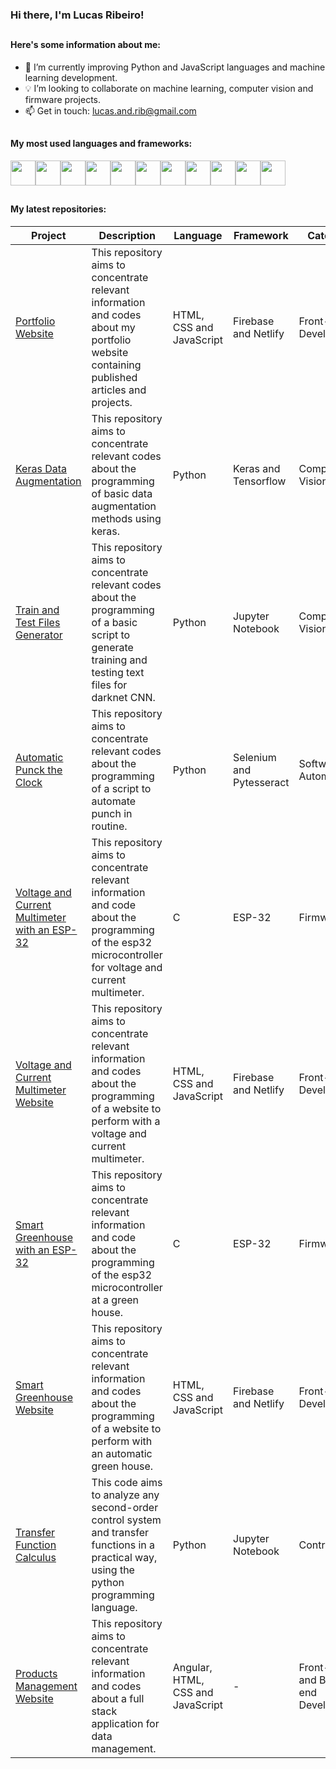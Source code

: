 ### Hi there, I'm Lucas Ribeiro!

##

#### Here's some information about me:

- 🌾 I’m currently improving Python and JavaScript languages and machine learning development.
- 💡 I’m looking to collaborate on machine learning, computer vision and firmware projects.
- 📫 Get in touch: lucas.and.rib@gmail.com

##

#### My most used languages and frameworks:

<div style="display: flex; flex-direction: row;">
    <img style="width: 40px; height: 40px;" src="https://cdn.jsdelivr.net/gh/devicons/devicon/icons/python/python-original.svg"/>
    <img style="width: 40px; height: 40px;" src="https://cdn.jsdelivr.net/gh/devicons/devicon/icons/tensorflow/tensorflow-original.svg"/>
    <img style="width: 40px; height: 40px;" src="https://cdn.jsdelivr.net/gh/devicons/devicon/icons/pytorch/pytorch-original.svg"/>
    <img style="width: 40px; height: 40px;" src="https://cdn.jsdelivr.net/gh/devicons/devicon/icons/c/c-original.svg"/>
    <img style="width: 40px; height: 40px;" src="https://cdn.jsdelivr.net/gh/devicons/devicon/icons/javascript/javascript-original.svg"/>
    <img style="width: 40px; height: 40px;" src="https://cdn.jsdelivr.net/gh/devicons/devicon/icons/html5/html5-original.svg"/>
    <img style="width: 40px; height: 40px;" src="https://cdn.jsdelivr.net/gh/devicons/devicon/icons/css3/css3-original.svg"/>
    <img style="width: 40px; height: 40px;" src="https://cdn.jsdelivr.net/gh/devicons/devicon/icons/postgresql/postgresql-original.svg"/>
    <img style="width: 40px; height: 40px;" src="https://cdn.jsdelivr.net/gh/devicons/devicon/icons/firebase/firebase-plain.svg"/>
    <img style="width: 40px; height: 40px;" src="https://cdn.jsdelivr.net/gh/devicons/devicon/icons/git/git-original.svg"/>
    <img style="width: 40px; height: 40px;" src="https://cdn.jsdelivr.net/gh/devicons/devicon/icons/bootstrap/bootstrap-original.svg"/>
</div>

##

#### My latest repositories:

| Project                                                                                                          | Description                                                                                                                                              | Language                          | Framework                | Category                           |
|-------------------------------------------------------------------------------------------------------------------|----------------------------------------------------------------------------------------------------------------------------------------------------------|-----------------------------------|--------------------------|------------------------------------|
| [Portfolio Website](https://github.com/lvcasribeiro/mini-portfolio-website)                                       | This repository aims to concentrate relevant information and codes about my portfolio website containing published articles and projects.                | HTML, CSS and JavaScript          | Firebase and Netlify     | Front-end Development              |
| [Keras Data Augmentation](https://github.com/lvcasribeiro/keras-data-augmentation)                                | This repository aims to concentrate relevant codes about the programming of basic data augmentation methods using keras.                                 | Python                            | Keras and Tensorflow     | Computer Vision                    |
| [Train and Test Files Generator](https://github.com/lvcasribeiro/darknet-train-and-test-files-generator)          | This repository aims to concentrate relevant codes about the programming of a basic script to generate training and testing text files for darknet CNN.  | Python                            |     Jupyter Notebook     | Computer Vision                    |
| [Automatic Punck the Clock](https://github.com/lvcasribeiro/automatic-punch-the-clock)                            | This repository aims to concentrate relevant codes about the programming of a script to automate punch in routine.                                       | Python                            | Selenium and Pytesseract | Software Automation                |
| [Voltage and Current Multimeter with an ESP-32](https://github.com/lvcasribeiro/voltage-current-multimeter-esp32) | This repository aims to concentrate relevant information and code about the programming of the esp32 microcontroller for voltage and current multimeter. | C                                 | ESP-32                   | Firmware                           |
| [Voltage and Current Multimeter Website](https://github.com/lvcasribeiro/voltage-current-multimeter-website)      | This repository aims to concentrate relevant information and codes about the programming of a website to perform with a voltage and current multimeter.  | HTML, CSS and JavaScript          | Firebase and Netlify     | Front-end Development              |
| [Smart Greenhouse with an ESP-32](https://github.com/lvcasribeiro/automatic-greenhouse-esp32)                     | This repository aims to concentrate relevant information and code about the programming of the esp32 microcontroller at a green house.                   | C                                 | ESP-32                   | Firmware                           |
| [Smart Greenhouse Website](https://github.com/lvcasribeiro/automatic-greenhouse-website)                          | This repository aims to concentrate relevant information and codes about the programming of a website to perform with an automatic green house.          | HTML, CSS and JavaScript          | Firebase and Netlify     | Front-end Development              |
| [Transfer Function Calculus](https://github.com/lvcasribeiro/transfer-function-calculus)                          | This code aims to analyze any second-order control system and transfer functions in a practical way, using the python programming language.              | Python                            | Jupyter Notebook         | Control Math                       |
| [Products Management Website](https://github.com/lvcasribeiro/products-management-app)                            | This repository aims to concentrate relevant information and codes about a full stack application for data management.                                   | Angular, HTML, CSS and JavaScript | -                        | Front-end and Back-end Development |

<!-- ##

#### My top languages: -->

<!-- [![Top Langs](https://github-readme-stats.vercel.app/api/top-langs/?username=lvcasribeiro&layout=compact&theme=dracula)](https://github.com/lvcasribeiro/github-readme-stats) -->
